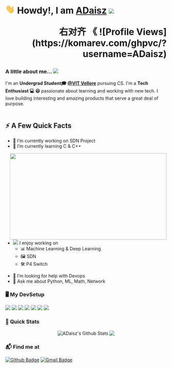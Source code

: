<h1> 
<img src="https://raw.githubusercontent.com/ABSphreak/ABSphreak/master/gifs/Hi.gif" width="30px">
Howdy!, I am <a href="https://github.com/ADaisz">ADaisz</a> 
<img src="https://emojis.slackmojis.com/emojis/images/1531849430/4246/blob-sunglasses.gif?1531849430" width="30px">  

<p align="right">右对齐  
《
![Profile Views](https://komarev.com/ghpvc/?username=ADaisz)
</p>
</h1>  

### A little about me...  <img src="https://media.giphy.com/media/VgCDAzcKvsR6OM0uWg/giphy.gif" width="30"> 
I'm an **Undergrad Student🎓 [@VIT Vellore](https://www.vit.ac.in)** pursuing CS. I'm a **Tech Enthusiast 💻 😃** passionate about learning and working with new tech. I love building interesting and amazing products that serve a great deal of purpose. <br/><br/>

## ⚡️ A Few Quick Facts

- 🔭 I’m currently working on SDN Project
- 🌱 I’m currently learning C & C++
<img width="490" height="270" src="https://media.giphy.com/media/9B8wYztAoe1zO/source.gif" align=right>

- <img src="https://media.giphy.com/media/WUlplcMpOCEmTGBtBW/giphy.gif" width="30">  I enjoy working on
  - 📊 Machine Learning & Deep Learning
  - 🖼 SDN
  - 🛠 P4 Switch
<!-- - 📝 I write technical blogs and articles -->
<!-- - 👯 I’m looking to collaborate on making hardware projects with Raspberry Pi or Nvidia Jetson Nano -->
- 🤔 I’m looking for help with Devops
- 💬 Ask me about Python, ML, Math, Network
<!-- - 📙 Check out my [Resume](https://www.linkedin.com/in/hemanthkollipara/) -->
<!-- - 🎉 Fun-Fact: I ❤️ Astrophysics and SpaceX🚀 and watch a lot Sci-Fi Movies🎬 -->


<!-- 
<details>
  <summary>Some more stuff 😄</summary>    -->

###  🖥️ My DevSetup  

<img src="https://img.shields.io/badge/Linux-555555.svg?&style=flat-square&logo=Linux&logoColor=E2231A"> 
<img src="https://img.shields.io/badge/Windows-555555.svg?&style=flat-square&logo=windows&logoColor=0078D6"> 
<img src="https://img.shields.io/badge/Chrome-555555.svg?&style=flat-square&logo=google-chrome&logoColor=FABC0C"> 
<img src="https://img.shields.io/badge/Terminal-555555.svg?&style=flat-square&logo=powershell&logoColor=white"> 
<img src="https://img.shields.io/badge/Jupyter-555555.svg?&style=flat-square&logo=jupyter&logoColor=F37626"> 
<img src="https://img.shields.io/badge/Github-555555.svg?&style=flat-square&logo=github&logoColor=FFFFFF"> 
<img src="https://img.shields.io/badge/VS Code-555555?style=flat-square&logo=visual-studio-code&logoColor=007ACC">  


<!-- ### ⚙️ Some Tool and Tech I use
<code><img height="30" src="https://avatars0.githubusercontent.com/u/1525981?s=200&v=4"></code>
<code><img height="30" src="https://raw.githubusercontent.com/github/explore/80688e429a7d4ef2fca1e82350fe8e3517d3494d/topics/cpp/cpp.png"></code>
<code><img height="30" src="https://raw.githubusercontent.com/github/explore/80688e429a7d4ef2fca1e82350fe8e3517d3494d/topics/javascript/javascript.png"></code>
<code><img height="30" src="https://avatars3.githubusercontent.com/u/9950313?s=200&v=4"></code>
  <code><img height="30" src="https://avatars1.githubusercontent.com/u/45120?s=200&v=4"></code>
<code><img height="30" src="https://raw.githubusercontent.com/github/explore/80688e429a7d4ef2fca1e82350fe8e3517d3494d/topics/html/html.png"></code>
<code><img height="30" src="https://avatars1.githubusercontent.com/u/1517864?s=200&v=4"></code>
<code><img height="30" src="https://avatars1.githubusercontent.com/u/2918581?s=200&v=4"></code>
<code><img height="30" src="https://avatars3.githubusercontent.com/u/18133?s=200&v=4"></code>
<code><img height="30" src="https://avatars1.githubusercontent.com/u/5009934?s=200&v=4"></code>
<code><img height="30" src="https://avatars0.githubusercontent.com/u/365630?s=88&v=4"></code>
<code><img height="30" src="https://avatars.githubusercontent.com/u/15658638"></code>
<code><img height="30" src="https://avatars.githubusercontent.com/u/34455048"></code>
<code><img height="30" src="https://raw.githubusercontent.com/github/explore/80688e429a7d4ef2fca1e82350fe8e3517d3494d/topics/raspberry-pi/raspberry-pi.png"></code>
<code><img height="30" src="https://avatars2.githubusercontent.com/u/1728152?s=200&v=4"></code>  
</details>     -->
  

### 🚀 Quick Stats  
<p align="center">
<img width="400" align="center" 
src="https://github-readme-stats-defcon27.vercel.app/api?username=ADaisz&show_icons=true&line_height=21&theme=react" alt="ADaisz's Github Stats" />
<img width="340" align="center" 
src="https://github-readme-stats-defcon27.vercel.app/api/top-langs/?username=ADaisz&langs_count=6&theme=react&line_height=27&layout=compact" />  
</p> 


### 📬 Find me at
[![Github Badge](http://img.shields.io/badge/-Github-black?style=flat-square&logo=github&link=https://github.com/ADaisz/)](https://github.com/ADaisz/) 
[![Gmail Badge](https://img.shields.io/badge/-Email-d14836?style=flat-square&logo=Gmail&logoColor=white&link=mailto:sunzhong@mail.ustc.edu.cn)](mailto:sunzhong@mail.ustc.edu.cn)


<!-- 
<details>
<summary> 💥 Working on </summary>
<br>
<p align="center">
<a href="https://github.com/ADaisz/Machine-Learning">
<img src="https://github-readme-stats-defcon27.vercel.app/api/pin/?username=ADaisz&repo=Machine-Learning&show_owner=true&theme=react" />
</a>&ensp;
<a href="https://github.com/ADaisz/Deep-Learning">
<img src="https://github-readme-stats-defcon27.vercel.app/api/pin/?username=ADaisz&repo=Deep-Learning&show_owner=true&theme=react" />
</a>
</p>
</details> -->

